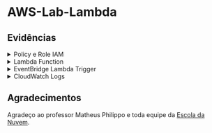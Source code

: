# AWS-Lab-Lambda

## Evidências

<details>
    <summary>Policy e Role IAM</summary>
    <p>Crição da Policy p/ permitir que o lambda finalize instâncias EC2.</p>
    <img src="/assets/policy-creation.png">
    <br>
    <img src="/assets/created-policy.png">
    <br>
    <p>Criação da Role p/ associar a função Lambda.</p>
    <img src="/assets/role-creation.png">
</details>

<details>
    <summary>Lambda Function</summary>
    <p>Função Lambda para finalizar instâncias EC2.</p>
    <img src="/assets/created-lambda.png">
</details>

<details>
    <summary>EventBridge Lambda Trigger</summary>
    <p>EventBridge Trigger p/ executar a função lambda a cada 5 minutos</p>
    <img src="/assets/lambda-trigger-creation.png">
</details>

<details>
    <summary>CloudWatch Logs</summary>
    <p>Logs p/ observar cada execução da função lambda</p>
    <img src="/assets/CloudWatch-logs.png">
</details>

## Agradecimentos
Agradeço ao professor Matheus Philippo e toda equipe da [Escola da Nuvem](https://escoladanuvem.org/).